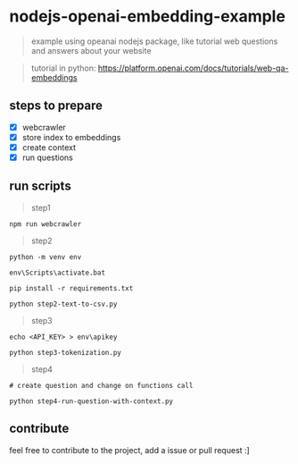 # nodejs-openai-embedding-example

 > example using opeanai nodejs package, like tutorial web questions and answers about your website

 > tutorial in python: https://platform.openai.com/docs/tutorials/web-qa-embeddings

## steps to prepare

 * [x] webcrawler
 * [x] store index to embeddings
 * [x] create context
 * [x] run questions

## run scripts

 > step1

 ``npm run webcrawler``

 > step2

 ```
 python -m venv env

 env\Scripts\activate.bat

 pip install -r requirements.txt

 python step2-text-to-csv.py
 ```

 > step3

 ```
 echo <API_KEY> > env\apikey

 python step3-tokenization.py
 ```

 > step4

 ```
 # create question and change on functions call

 python step4-run-question-with-context.py
 ```

## contribute

 feel free to contribute to the project, add a issue or pull request :]
